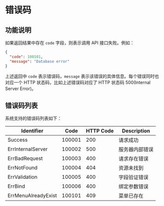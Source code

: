 # 错误码

## 功能说明

如果返回结果中存在 `code` 字段，则表示调用 API 接口失败。例如：

```json
{
  "code": 100101,
  "message": "Database error"
}
```

上述返回中 `code` 表示错误码，`message` 表示该错误的具体信息。每个错误同时也对应一个 HTTP 状态码，比如上述错误码对应了 HTTP 状态码 500(Internal Server Error)。

## 错误码列表

系统支持的错误码列表如下：

| Identifier | Code | HTTP Code | Description |
| ---------- | ---- | --------- | ----------- |
| Success | 100001 | 200 | 请求成功 |
| ErrInternalServer | 100002 | 500 | 服务器内部错误 |
| ErrBadRequest | 100003 | 400 | 请求存在错误 |
| ErrNotFound | 100004 | 404 | 资源未找到 |
| ErrValidation | 100005 | 400 | 字段验证错误 |
| ErrBind | 100006 | 400 | 绑定参数错误 |
| ErrMenuAlreadyExist | 100101 | 409 | 菜单已存在 |

